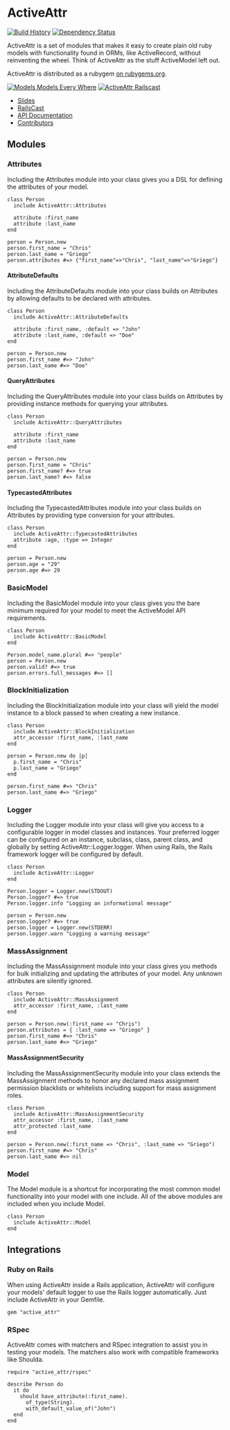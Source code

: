 # ActiveAttr #

[![Build History][travis badge]][travis] [![Dependency Status][gemnasium badge]][gemnasium]

ActiveAttr is a set of modules that makes it easy to create plain old ruby
models with functionality found in ORMs, like ActiveRecord, without
reinventing the wheel. Think of ActiveAttr as the stuff ActiveModel left out.

ActiveAttr is distributed as a rubygem [on rubygems.org][rubygems].

[![Models Models Every Where][speakerdeck slide]][speakerdeck]
[![ActiveAttr Railscast][railscast poster]][railscast]

* [Slides][speakerdeck]
* [RailsCast][railscast]
* [API Documentation][api]
* [Contributors][contributors]

[api]: http://rubydoc.info/gems/active_attr
[contributors]: https://github.com/cgriego/active_attr/contributors
[gemnasium badge]: https://gemnasium.com/cgriego/active_attr.png
[gemnasium]: https://gemnasium.com/cgriego/active_attr
[railscast poster]: http://railscasts.com/assets/episodes/stills/326-activeattr.png
[railscast]: http://railscasts.com/episodes/326-activeattr
[rubygems]: http://rubygems.org/gems/active_attr
[speakerdeck slide]: https://speakerd.s3.amazonaws.com/presentations/4f31f1dec583b4001f008ec3/thumb_slide_0.jpg
[speakerdeck]: https://speakerdeck.com/u/cgriego/p/models-models-every-where
[travis badge]: https://secure.travis-ci.org/cgriego/active_attr.png?branch=master
[travis]: http://travis-ci.org/cgriego/active_attr

## Modules ##

### Attributes ###

Including the Attributes module into your class gives you a DSL for defining
the attributes of your model.

    class Person
      include ActiveAttr::Attributes

      attribute :first_name
      attribute :last_name
    end

    person = Person.new
    person.first_name = "Chris"
    person.last_name = "Griego"
    person.attributes #=> {"first_name"=>"Chris", "last_name"=>"Griego"}

#### AttributeDefaults ####

Including the AttributeDefaults module into your class builds on Attributes by
allowing defaults to be declared with attributes.

    class Person
      include ActiveAttr::AttributeDefaults

      attribute :first_name, :default => "John"
      attribute :last_name, :default => "Doe"
    end

    person = Person.new
    person.first_name #=> "John"
    person.last_name #=> "Doe"

#### QueryAttributes ####

Including the QueryAttributes module into your class builds on Attributes by
providing instance methods for querying your attributes.

    class Person
      include ActiveAttr::QueryAttributes

      attribute :first_name
      attribute :last_name
    end

    person = Person.new
    person.first_name = "Chris"
    person.first_name? #=> true
    person.last_name? #=> false

#### TypecastedAttributes ####

Including the TypecastedAttributes module into your class builds on Attributes
by providing type conversion for your attributes.

    class Person
      include ActiveAttr::TypecastedAttributes
      attribute :age, :type => Integer
    end

    person = Person.new
    person.age = "29"
    person.age #=> 29

### BasicModel ###

Including the BasicModel module into your class gives you the bare minimum
required for your model to meet the ActiveModel API requirements.

    class Person
      include ActiveAttr::BasicModel
    end

    Person.model_name.plural #=> "people"
    person = Person.new
    person.valid? #=> true
    person.errors.full_messages #=> []

### BlockInitialization ###

Including the BlockInitialization module into your class will yield the model
instance to a block passed to when creating a new instance.

    class Person
      include ActiveAttr::BlockInitialization
      attr_accessor :first_name, :last_name
    end

    person = Person.new do |p|
      p.first_name = "Chris"
      p.last_name = "Griego"
    end

    person.first_name #=> "Chris"
    person.last_name #=> "Griego"

### Logger ###

Including the Logger module into your class will give you access to a
configurable logger in model classes and instances. Your preferred logger can
be configured on an instance, subclass, class, parent class, and globally by
setting ActiveAttr::Logger.logger. When using Rails, the Rails framework
logger will be configured by default.

    class Person
      include ActiveAttr::Logger
    end

    Person.logger = Logger.new(STDOUT)
    Person.logger? #=> true
    Person.logger.info "Logging an informational message"

    person = Person.new
    person.logger? #=> true
    person.logger = Logger.new(STDERR)
    person.logger.warn "Logging a warning message"

### MassAssignment ###

Including the MassAssignment module into your class gives you methods for bulk
initializing and updating the attributes of your model. Any unknown attributes
are silently ignored.

    class Person
      include ActiveAttr::MassAssignment
      attr_accessor :first_name, :last_name
    end

    person = Person.new(:first_name => "Chris")
    person.attributes = { :last_name => "Griego" }
    person.first_name #=> "Chris"
    person.last_name #=> "Griego"

#### MassAssignmentSecurity ####

Including the MassAssignmentSecurity module into your class extends the
MassAssignment methods to honor any declared mass assignment permission
blacklists or whitelists including support for mass assignment roles.

    class Person
      include ActiveAttr::MassAssignmentSecurity
      attr_accessor :first_name, :last_name
      attr_protected :last_name
    end

    person = Person.new(:first_name => "Chris", :last_name => "Griego")
    person.first_name #=> "Chris"
    person.last_name #=> nil

### Model ###

The Model module is a shortcut for incorporating the most common model
functionality into your model with one include. All of the above modules
are included when you include Model.

    class Person
      include ActiveAttr::Model
    end

## Integrations ##

### Ruby on Rails ###

When using ActiveAttr inside a Rails application, ActiveAttr will configure
your models' default logger to use the Rails logger automatically. Just
include ActiveAttr in your Gemfile.

    gem "active_attr"

### RSpec ###

ActiveAttr comes with matchers and RSpec integration to assist you in testing
your models. The matchers also work with compatible frameworks like Shoulda.

    require "active_attr/rspec"

    describe Person do
      it do
        should have_attribute(:first_name).
          of_type(String).
          with_default_value_of("John")
      end
    end
